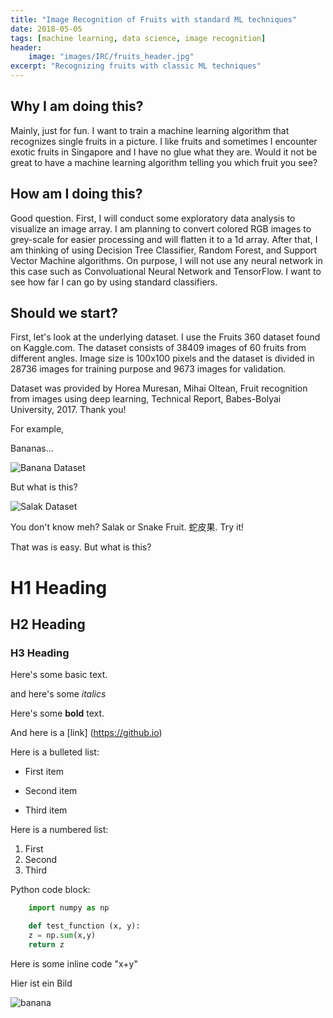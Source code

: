 ```yaml
---
title: "Image Recognition of Fruits with standard ML techniques"
date: 2018-05-05
tags: [machine learning, data science, image recognition]
header:
    image: "images/IRC/fruits_header.jpg"
excerpt: "Recognizing fruits with classic ML techniques"
---
```



## Why I am doing this?

Mainly, just for fun. I want to train a machine learning algorithm that
recognizes single fruits in a picture. I like fruits and sometimes I
encounter exotic fruits in Singapore and I have no glue what they are.
Would it not be great to have a machine learning algorithm telling you
which fruit you see?

## How am I doing this?

Good question. First, I will conduct some exploratory data analysis to
visualize an image array. I am planning to convert colored RGB images to
grey-scale for easier processing and will flatten it to a 1d array.
After that, I am thinking of using Decision Tree Classifier, Random Forest,
and Support Vector Machine algorithms. On purpose, I will not use any
neural network in this case such as Convoluational Neural Network and
TensorFlow. I want to see how far I can go by using standard classifiers.

## Should we start?

First, let's look at the underlying dataset. I use the Fruits 360 dataset
found on Kaggle.com. The dataset consists of 38409 images of 60 fruits
from different angles. Image size is 100x100 pixels and the dataset is
divided in 28736 images for training purpose and 9673 images for validation.

Dataset was provided by Horea Muresan, Mihai Oltean, Fruit recognition
from images using deep learning, Technical Report, Babes-Bolyai University,
2017. Thank you!

For example,

Bananas...

<img src="{{ site.url }}{{ site.baseurl }}/images/IRC/bananas_raw.JPG"
alt="Banana Dataset">

But what is this?

<img src="{{ site.url }}{{ site.baseurl }}/images/IRC/salak_raw.JPG"
alt="Salak Dataset">

You don't know meh? Salak or Snake Fruit. 蛇皮果. Try it!






That was is easy. But what is this?










# H1 Heading

## H2 Heading

### H3 Heading

Here's some basic text.

and here's some *italics*

Here's some **bold** text.

And here is a [link] (https://github.io)

Here is a bulleted list:

* First item
+ Second item
- Third item

Here is a numbered list:

1. First
2. Second
3. Third

Python code block:


```python
    import numpy as np

    def test_function (x, y):
    z = np.sum(x,y)
    return z
```



Here is some inline code "x+y"

Hier ist ein Bild

<img src="{{ site.url }}{{ site.baseurl }}/images/IRC/test.JPG" alt="banana">




